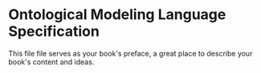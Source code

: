 # Ontological Modeling Language Specification

This file file serves as your book's preface, a great place to describe your book's content and ideas.

